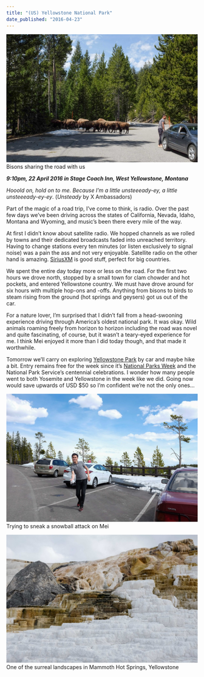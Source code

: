 ```yaml
---
title: "(US) Yellowstone National Park"
date_published: "2016-04-23"
---
```


![Bisons sharing the road with us](images/DSCF8611_edited-1024x683.jpg) Bisons sharing the road with us

**_9:10pm, 22 April 2016 in Stage Coach Inn, West Yellowstone, Montana_**

_Hooold on, hold on to me. Because I’m a little unsteeeady-ey, a little unsteeeady-ey-ey_. (_Unsteady_ by X Ambassadors)

Part of the magic of a road trip, I’ve come to think, is radio. Over the past few days we’ve been driving across the states of California, Nevada, Idaho, Montana and Wyoming, and music’s been there every mile of the way.

At first I didn’t know about satellite radio. We hopped channels as we rolled by towns and their dedicated broadcasts faded into unreached territory. Having to change stations every ten minutes (or listen exclusively to signal noise) was a pain the ass and not very enjoyable. Satellite radio on the other hand is amazing. [SiriusXM](http://www.siriusxm.com/) is good stuff, perfect for big countries.

We spent the entire day today more or less on the road. For the first two hours we drove north, stopped by a small town for clam chowder and hot pockets, and entered Yellowstone country. We must have drove around for six hours with multiple hop-ons and -offs. Anything from bisons to birds to steam rising from the ground (hot springs and geysers) got us out of the car.

For a nature lover, I’m surprised that I didn’t fall from a head-swooning experience driving through America’s oldest national park. It was okay. Wild animals roaming freely from horizon to horizon including the road was novel and quite fascinating, of course, but it wasn’t a teary-eyed experience for me. I think Mei enjoyed it more than I did today though, and that made it worthwhile.

Tomorrow we’ll carry on exploring [Yellowstone Park](https://www.nps.gov/yell/index.htm) by car and maybe hike a bit. Entry remains free for the week since it’s [National Parks Week](https://www.nps.gov/findapark/national-park-week.htm) and the National Park Service’s centennial celebrations. I wonder how many people went to both Yosemite and Yellowstone in the week like we did. Going now would save upwards of USD $50 so I’m confident we’re not the only ones…

![Trying to sneak a snowball attack on Mei ](images/DSCF8687_edited-1024x683.jpg) Trying to sneak a snowball attack on Mei

![One of the surreal landscapes in Mammoth Hot Springs, Yellowstone](images/DSCF8751_edited-1024x683.jpg) One of the surreal landscapes in Mammoth Hot Springs, Yellowstone
